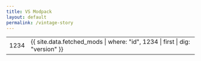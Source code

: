 ```yaml
---
title: VS Modpack
layout: default
permalink: /vintage-story
---
```


|      |                                                                              |
| ---- | ---------------------------------------------------------------------------- |
| 1234 | {{ site.data.fetched_mods \| where: "id", 1234 \| first \| dig: "version" }} |
